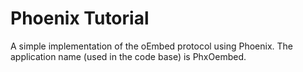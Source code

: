 # Phoenix Tutorial

A simple implementation of the oEmbed protocol using Phoenix. The application
name (used in the code base) is PhxOembed.
